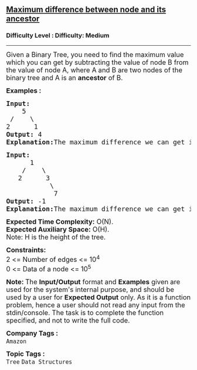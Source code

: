 <h2><a href="https://www.geeksforgeeks.org/problems/maximum-difference-between-node-and-its-ancestor/1?page=1&company=Amazon&difficulty=Medium&status=unsolved&sortBy=submissions">Maximum difference between node and its ancestor</a></h2><h3>Difficulty Level : Difficulty: Medium</h3><hr><div class="problems_problem_content__Xm_eO"><p><span style="font-size: 18px;">Given a Binary Tree, you need to find the maximum value which you can get by subtracting the value of node B from the value of node A, where A and B are two nodes of the binary tree and A is an <strong>ancestor</strong> of B.&nbsp;</span></p>
<p><span style="font-size: 18px;"><strong>Examples :</strong></span></p>
<pre><span style="font-size: 18px;"><strong>Input:
</strong>&nbsp;   5
 / &nbsp; &nbsp;\
2 &nbsp; &nbsp;  1
<strong>Output: </strong>4<strong>
Explanation:</strong>The maximum difference we can get is 4, which is bewteen 5 and 1.</span></pre>
<pre><span style="font-size: 18px;"><strong>Input:
</strong>&nbsp;     1
 &nbsp;&nbsp; / &nbsp;  \
 &nbsp; 2&nbsp; &nbsp; &nbsp; 3
&nbsp; &nbsp; &nbsp; &nbsp;&nbsp; &nbsp;&nbsp;\
 &nbsp; &nbsp; &nbsp; &nbsp; &nbsp;&nbsp; 7
<strong>Output: </strong>-1<strong>
Explanation:</strong>The maximum difference we can get is -1, which is between 1 and 2.</span></pre>
<p><span style="font-size: 18px;"><strong>Expected Time Complexity:</strong> O(N).<br><strong>Expected Auxiliary Space:</strong>&nbsp;O(H).<br>Note: H is the height of the tree.</span></p>
<p><span style="font-size: 18px;"><strong>Constraints:</strong><br>2 &lt;= Number of edges &lt;= 10<sup>4</sup><br>0 &lt;= Data of a node &lt;= 10<sup>5</sup></span></p>
<p><span style="font-size: 18px;"><strong>Note: </strong>The <strong>Input/Output</strong> format and <strong>Examples</strong> given are used for the system's internal purpose, and should be used by a user for <strong>Expected Output</strong> only. As it is a function problem, hence a user should not read any input from the stdin/console. The task is to complete the function specified, and not to write the full code.</span></p></div><p><span style=font-size:18px><strong>Company Tags : </strong><br><code>Amazon</code>&nbsp;<br><p><span style=font-size:18px><strong>Topic Tags : </strong><br><code>Tree</code>&nbsp;<code>Data Structures</code>&nbsp;
